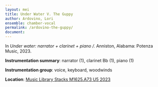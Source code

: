 ```yaml
---
layout: mei
title: Under Water V. The Guppy  
author: Ardovino, Lori
ensemble: chamber-vocal 
permalink: /ardovino-the-guppy/
document: 
---
```


In *Under water: narrator + clarinet + piano /.* Anniston, Alabama: Potenza Music, 2023.

**Instrumentation summary**: narrator (1), clarinet Bb (1), piano (1)  

**Instrumentation group**: voice, keyboard, woodwinds 

**Location**: <a href="https://tufts.primo.exlibrisgroup.com/permalink/01TUN_INST/1kc9gia/alma991018897373003851" target="_blank">Music Library Stacks M1625.A73 U5 2023</a>
